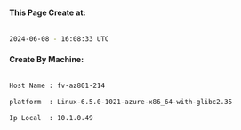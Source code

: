 
   
#### This Page Create at:

```bash

2024-06-08 - 16:08:33 UTC

```

#### Create By Machine:

```bash

Host Name : fv-az801-214

platform  : Linux-6.5.0-1021-azure-x86_64-with-glibc2.35

Ip Local  : 10.1.0.49

```

